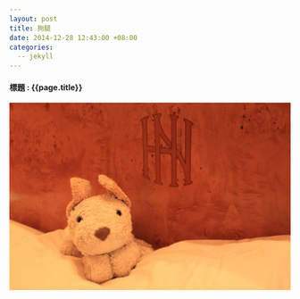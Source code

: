 ```yaml
---
layout: post
title: 狗腿
date: 2014-12-28 12:43:00 +08:00
categories:
  -- jekyll
---
```

#### 標題 : {{page.title}} ####

![Bilby Stampede](../images/1932656_756309894415788_7613545488651721032_o.jpg)
